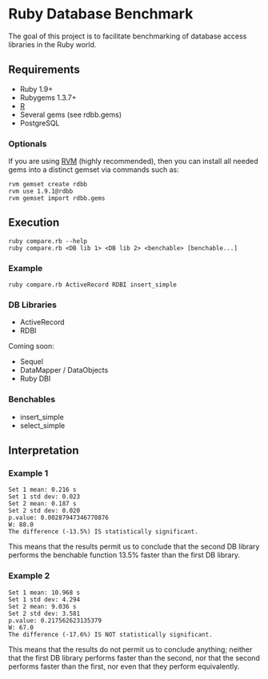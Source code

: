 # Ruby Database Benchmark

The goal of this project is to facilitate benchmarking of database access
libraries in the Ruby world.

## Requirements

* Ruby 1.9+
* Rubygems 1.3.7+
* [R](http://www.r-project.org/)
* Several gems (see rdbb.gems)
* PostgreSQL

### Optionals

If you are using [RVM](http://rvm.beginrescueend.com/) (highly recommended),
then you can install all needed gems into a distinct gemset via commands such
as:

    rvm gemset create rdbb
    rvm use 1.9.1@rdbb
    rvm gemset import rdbb.gems

## Execution

    ruby compare.rb --help
    ruby compare.rb <DB lib 1> <DB lib 2> <benchable> [benchable...]

### Example

    ruby compare.rb ActiveRecord RDBI insert_simple

### DB Libraries

* ActiveRecord
* RDBI

Coming soon:

* Sequel
* DataMapper / DataObjects
* Ruby DBI

### Benchables

* insert_simple
* select_simple

## Interpretation

### Example 1

    Set 1 mean: 0.216 s
    Set 1 std dev: 0.023
    Set 2 mean: 0.187 s
    Set 2 std dev: 0.020
    p.value: 0.00287947346770876
    W: 88.0
    The difference (-13.5%) IS statistically significant.

This means that the results permit us to conclude that the second DB library
performs the benchable function 13.5% faster than the first DB library.

### Example 2

    Set 1 mean: 10.968 s
    Set 1 std dev: 4.294
    Set 2 mean: 9.036 s
    Set 2 std dev: 3.581
    p.value: 0.217562623135379
    W: 67.0
    The difference (-17.6%) IS NOT statistically significant.

This means that the results do not permit us to conclude anything; neither
that the first DB library performs faster than the second, nor that the second
performs faster than the first, nor even that they perform equivalently.
